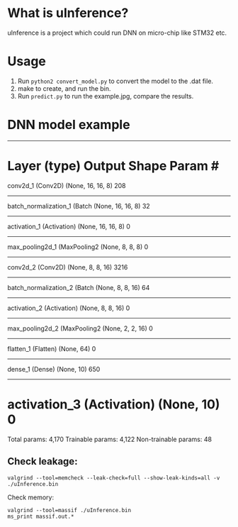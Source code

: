 # What is uInference?
uInference is a project which could run DNN on micro-chip like STM32 etc.

# Usage
1. Run `python2 convert_model.py` to convert the model to the .dat file.
2. make to create, and run the bin.
3. Run `predict.py` to run the example.jpg, compare the results.


# DNN model example
_________________________________________________________________
Layer (type)                 Output Shape              Param #   
=================================================================
conv2d_1 (Conv2D)            (None, 16, 16, 8)         208       
_________________________________________________________________
batch_normalization_1 (Batch (None, 16, 16, 8)         32        
_________________________________________________________________
activation_1 (Activation)    (None, 16, 16, 8)         0         
_________________________________________________________________
max_pooling2d_1 (MaxPooling2 (None, 8, 8, 8)           0         
_________________________________________________________________
conv2d_2 (Conv2D)            (None, 8, 8, 16)          3216      
_________________________________________________________________
batch_normalization_2 (Batch (None, 8, 8, 16)          64        
_________________________________________________________________
activation_2 (Activation)    (None, 8, 8, 16)          0         
_________________________________________________________________
max_pooling2d_2 (MaxPooling2 (None, 2, 2, 16)          0         
_________________________________________________________________
flatten_1 (Flatten)          (None, 64)                0         
_________________________________________________________________
dense_1 (Dense)              (None, 10)                650       
_________________________________________________________________
activation_3 (Activation)    (None, 10)                0         
=================================================================
Total params: 4,170
Trainable params: 4,122
Non-trainable params: 48

## Check leakage:
```
valgrind --tool=memcheck --leak-check=full --show-leak-kinds=all -v ./uInference.bin
```
Check memory:
```
valgrind --tool=massif ./uInference.bin
ms_print massif.out.*
```
